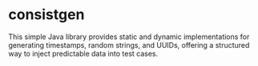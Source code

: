 # consistgen
This simple Java library provides static and dynamic implementations for generating timestamps, random strings, and UUIDs, offering a structured way to inject predictable data into test cases.
